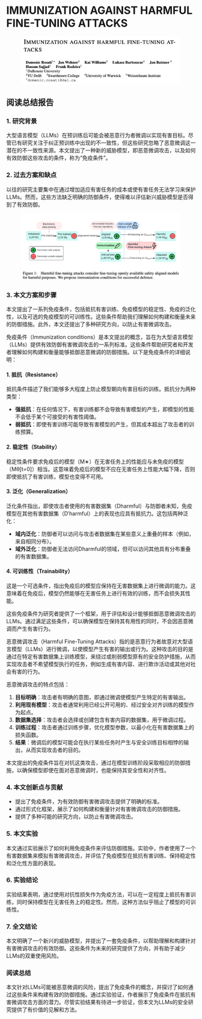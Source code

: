 # IMMUNIZATION AGAINST HARMFUL FINE-TUNING ATTACKS

<figure><img src="../.gitbook/assets/image (2) (1) (1) (1) (1) (1) (1) (1) (1) (1) (1) (1) (1) (1) (1) (1) (1) (1) (1) (1) (1) (1) (1) (1) (1) (1) (1) (1) (1) (1) (1) (1) (1) (1) (1) (1) (1) (1) (1) (1).png" alt=""><figcaption></figcaption></figure>

## 阅读总结报告

### 1. 研究背景

大型语言模型（LLMs）在预训练后可能会被恶意行为者微调以实现有害目标。尽管已有研究关注于纠正预训练中出现的不一致性，但这些研究忽略了恶意微调这一潜在的不一致性来源。本文提出了一种新的威胁模型，即恶意微调攻击，以及如何有效防御这些攻击的条件，称为“免疫条件”。

### 2. 过去方案和缺点

以往的研究主要集中在通过增加适应有害任务的成本或使有害任务无法学习来保护LLMs。然而，这些方法缺乏明确的防御条件，使得难以评估新兴威胁模型是否得到了有效防御。

<figure><img src="../.gitbook/assets/image (3) (1) (1) (1) (1) (1) (1) (1) (1) (1) (1) (1) (1) (1) (1) (1) (1) (1) (1) (1) (1) (1) (1) (1) (1) (1) (1) (1) (1) (1) (1) (1).png" alt=""><figcaption></figcaption></figure>

### 3. 本文方案和步骤

本文提出了一系列免疫条件，包括抵抗有害训练、免疫模型的稳定性、免疫的泛化性，以及可选的免疫模型的可训练性。这些条件帮助我们理解如何构建和衡量未来的防御措施。此外，本文还提出了多种研究方向，以防止有害微调攻击。



免疫条件（Immunization conditions）是本文提出的概念，旨在为大型语言模型（LLMs）提供有效防御有害微调攻击的一系列标准。这些条件帮助研究者和开发者理解如何构建和衡量能够抵御恶意微调的防御措施。以下是免疫条件的详细说明：

#### 1. 抵抗（Resistance）

抵抗条件描述了我们能够多大程度上防止模型朝向有害目标的训练。抵抗分为两种类型：

* **强抵抗**：在任何情况下，有害训练都不会导致有害模型的产生，即模型的性能不会低于某个可接受的有害性阈值。
* **弱抵抗**：即使有害训练可能导致有害模型的产生，但其成本超出了攻击者的训练预算。

#### 2. 稳定性（Stability）

稳定性条件要求免疫后的模型（M∗）在无害任务上的性能应与未免疫的模型（Mθ\[t=0]）相当。这意味着免疫后的模型不应在无害任务上性能大幅下降，否则即使抵抗了有害训练，模型也变得不可用。

#### 3. 泛化（Generalization）

泛化条件指出，即使攻击者使用的有害数据集（Dharmful）与防御者未知，免疫模型在其他有害数据集（D′harmful）上的表现也应具有抵抗力。这包括两种泛化：

* **域内泛化**：防御者可以访问与攻击者数据集在某些意义上重叠的样本（例如，来自相同分布）。
* **域外泛化**：防御者无法访问Dharmful的领域，但可以访问其他具有分布重叠的有害数据集。

#### 4. 可训练性（Trainability）

这是一个可选条件，指出免疫后的模型应保持在无害数据集上进行微调的能力。这意味着在免疫后，模型仍然能够在无害任务上进行有效的训练，而不会损失其性能。

这些免疫条件为研究者提供了一个框架，用于评估和设计能够抵御恶意微调攻击的LLMs。通过满足这些条件，可以确保模型在保持其有用性的同时，不会因恶意微调而产生有害行为。





恶意微调攻击（Harmful Fine-Tuning Attacks）指的是恶意行为者故意对大型语言模型（LLMs）进行微调，以使模型产生有害的输出或行为。这种攻击的目的是通过在特定有害数据集上训练模型，来绕过或削弱模型原有的安全防护措施，从而实现攻击者不希望模型执行的任务，例如生成有害内容、进行欺诈活动或其他对社会有害的行为。

恶意微调攻击的特点包括：

1. **目标明确**：攻击者有明确的意图，即通过微调使模型产生特定的有害输出。
2. **利用现有模型**：攻击者通常利用已经公开可用的、经过安全对齐训练的模型作为起点。
3. **数据集选择**：攻击者会选择或创建包含有害内容的数据集，用于微调过程。
4. **训练过程**：攻击者通过训练步骤，优化模型参数，以最小化在有害数据集上的损失函数。
5. **结果**：微调后的模型可能会在执行某些任务时产生与安全训练目标相悖的输出，从而实现攻击者的目的。

本文提出的免疫条件旨在对抗这类攻击，通过在模型训练阶段采取相应的防御措施，以确保模型即使在面对恶意微调时，也能保持其安全性和对齐性。





### 4. 本文创新点与贡献

* 提出了免疫条件，为有效防御有害微调攻击提供了明确的标准。
* 通过形式化框架，展示了如何构建和衡量针对有害微调攻击的防御措施。
* 提供了多种可能的研究方向，以防止有害微调攻击。

### 5. 本文实验

本文通过实验展示了如何利用免疫条件来评估防御措施。实验中，作者使用了一个有害数据集来模拟有害微调攻击，并评估了免疫模型在抵抗有害训练、保持稳定性和泛化性方面的表现。

### 6. 实验结论

实验结果表明，通过使用对抗性损失作为免疫方法，可以在一定程度上抵抗有害训练，同时保持模型在无害任务上的稳定性。然而，这种方法似乎阻止了模型的可训练性。

### 7. 全文结论

本文明确了一个新兴的威胁模型，并提出了一套免疫条件，以帮助理解和构建针对有害微调攻击的有效防御。这些条件为未来的研究提供了方向，并有助于减少LLMs的双重使用风险。

### 阅读总结

本文针对LLMs可能被恶意微调的风险，提出了免疫条件的概念，并探讨了如何通过这些条件来构建有效的防御措施。通过实验验证，作者展示了免疫条件在抵抗有害微调攻击方面的潜力。尽管实验结果有待进一步验证，但本文为LLMs的安全研究提供了有价值的见解和方法。
